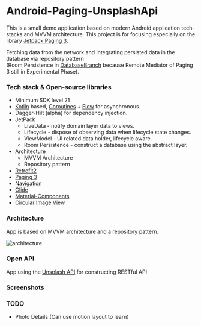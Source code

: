 # Android-Paging-UnsplashApi

This is a small demo application based on modern Android application tech-stacks and MVVM architecture.
This project is for focusing especially on the library [Jetpack Paging 3](https://developer.android.com/topic/libraries/architecture/paging/v3-overview).

Fetching data from the network and integrating persisted data in the database via repository pattern<br> 
(Room Persistence in [DatabaseBranch](https://github.com/viveksharma2382000/Android-Paging_3-UnsplashApi/tree/DatabaseBranch) because Remote Mediator of Paging 3 still in Experimental Phase).

### Tech stack & Open-source libraries
- Minimum SDK level 21
- [Kotlin](https://kotlinlang.org/) based, [Coroutines](https://github.com/Kotlin/kotlinx.coroutines) + [Flow](https://kotlin.github.io/kotlinx.coroutines/kotlinx-coroutines-core/kotlinx.coroutines.flow/) for asynchronous.
- Dagger-Hilt (alpha) for dependency injection.
- JetPack
  - LiveData - notify domain layer data to views.
  - Lifecycle - dispose of observing data when lifecycle state changes.
  - ViewModel - UI related data holder, lifecycle aware.
  - Room Persistence - construct a database using the abstract layer.
- Architecture
  - MVVM Architecture
  - Repository pattern
- [Retrofit2](https://github.com/square/retrofit)
- [Paging 3](https://developer.android.com/topic/libraries/architecture/paging/v3-overview)
- [Navigation](https://developer.android.com/guide/navigation)
- [Glide](https://github.com/bumptech/glide)
- [Material-Components](https://github.com/material-components/material-components-android)
- [Circular Image View](https://github.com/hdodenhof/CircleImageView)

### Architecture
App is based on MVVM architecture and a repository pattern.

![architecture](https://user-images.githubusercontent.com/24237865/77502018-f7d36000-6e9c-11ea-92b0-1097240c8689.png)

### Open API
App using the [Unsplash API](https://unsplash.com/documentation) for constructing RESTful API

### Screenshots

### TODO
- Photo Details (Can use motion layout to learn)
